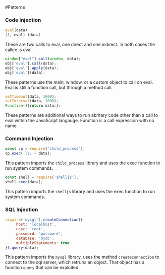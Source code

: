 #Patterns
### Code Injection
```javascript
eval(data)
(1, eval) (data)
```
These are two calls to eval, one direct and one indirect. In both cases the callee is eval.

```javascript
window["eval"].call(window, data);
obj['eval'].call(data);
obj['eval'].apply(data);
obj['eval'](data);
```
These patterns use the main, window, or a custom object to call on eval. Eval is still a function call, but through a method call.

```javascript
setTimeout(data, 1000);
setInterval(data, 1000);
Function(){return data;};
```
These patterns are additional ways to run abritary code other than a call to eval within the JavaScript langauge. Function is a call expression with no name

### Command Injection
```javascript
const cp = require('child_process');
cp.exec('ls;'+ data);
```
This pattern imports the `child_process` library and uses the exec function to run system commands.

```javascript
const shell = require('shelljs');
shell.exec(data);
```
This pattern imports the `shelljs` library and uses the exec function to run system commands.

### SQL Injection
```javascript
require('mysql').createConnection({
     host: 'localhost',
     user: 'root',
     password: 'password',
     database: 'mydb',
     multipleStatements: true
}).query(data);
```
This pattern imports the `mysql` library, uses the method `createconnection` to connect to the sql server, which retruns an object. That object has a function `query` that can be exploited.